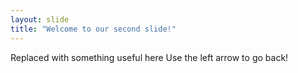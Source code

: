 ```yaml
---
layout: slide
title: "Welcome to our second slide!"
---
```

Replaced with something useful here
Use the left arrow to go back!

